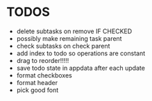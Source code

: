 # TODOS
* delete subtasks on remove IF CHECKED
* possibly make remaining task parent
* check subtasks on check parent
* add index to todo so operations are constant
* drag to reorder!!!!!
* save todo state in appdata after each update
* format checkboxes
* format header
* pick good font